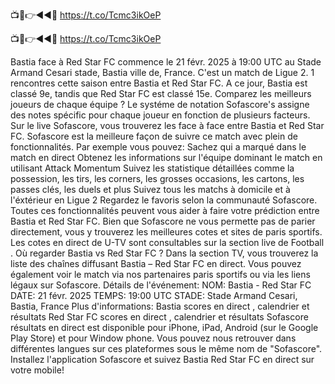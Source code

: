 📺📱👉◄◄🔴 https://t.co/Tcmc3ikOeP

📺📱👉◄◄🔴 https://t.co/Tcmc3ikOeP


Bastia face à Red Star FC commence le 21 févr. 2025 à 19:00 UTC au Stade Armand Cesari stade, Bastia ville de, France. C'est un match de Ligue 2.
1 rencontres cette saison entre Bastia et Red Star FC. A ce jour, Bastia est classé 9e, tandis que Red Star FC est classé 15e. Comparez les meilleurs joueurs de chaque équipe ? Le systéme de notation Sofascore's assigne des notes spécific pour chaque joueur en fonction de plusieurs facteurs.
Sur le live Sofascore, vous trouverez les face à face entre Bastia et Red Star FC. Sofascore est la meilleure façon de suivre ce match avec plein de fonctionnalités. Par exemple vous pouvez:
Sachez qui a marqué dans le match en direct
Obtenez les informations sur l'équipe dominant le match en utilisant Attack Momentum
Suivez les statistique détaillées comme la possession, les tirs, les corners, les grosses occasions, les cartons, les passes clés, les duels et plus
Suivez tous les matchs à domicile et à l'éxtérieur en Ligue 2
Regardez le favoris selon la communauté Sofascore.
Toutes ces fonctionnalités peuvent vous aider à faire votre prédiction entre Bastia et Red Star FC. Bien que Sofascore ne vous permette pas de parier directement, vous y trouverez les meilleures cotes et sites de paris sportifs. Les cotes en direct de U-TV sont consultables sur la section live de Football .
Où regarder Bastia vs Red Star FC ? Dans la section TV, vous trouverez la liste des chaînes diffusant Bastia – Red Star FC en direct. Vous pouvez également voir le match via nos partenaires paris sportifs ou via les liens légaux sur Sofascore.
Détails de l'événement:
NOM: Bastia - Red Star FC
DATE: 21 févr. 2025
TEMPS: 19:00 UTC
STADE: Stade Armand Cesari, Bastia, France
Plus d'informations:
Bastia scores en direct , calendrier et résultats
Red Star FC scores en direct , calendrier et résultats
Sofascore résultats en direct est disponible pour iPhone, iPad, Android (sur le Google Play Store) et pour Window phone. Vous pouvez nous retrouver dans différentes langues sur ces plateformes sous le même nom de "Sofascore". Installez l'application Sofascore et suivez Bastia Red Star FC en direct sur votre mobile!
